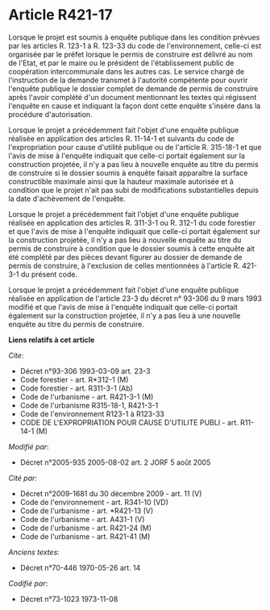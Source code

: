 # Article R421-17

Lorsque le projet est soumis à enquête publique dans les condition prévues par les articles R. 123-1 à R. 123-33 du code de
l'environnement, celle-ci est organisée par le préfet lorsque le permis de construire est délivré au nom de l'Etat, et par le
maire ou le président de l'établissement public de coopération intercommunale dans les autres cas. Le service chargé de
l'instruction de la demande transmet à l'autorité compétente pour ouvrir l'enquête publique le dossier complet de demande de
permis de construire après l'avoir complété d'un document mentionnant les textes qui régissent l'enquête en cause et
indiquant la façon dont cette enquête s'insère dans la procédure d'autorisation.

Lorsque le projet a précédemment fait l'objet d'une enquête publique réalisée en application des articles R. 11-14-1 et
suivants du code de l'expropriation pour cause d'utilité publique ou de l'article R. 315-18-1 et que l'avis de mise à
l'enquête indiquait que celle-ci portait également sur la construction projetée, il n'y a pas lieu à nouvelle enquête au
titre du permis de construire si le dossier soumis à enquête faisait apparaître la surface constructible maximale ainsi que
la hauteur maximale autorisée et à condition que le projet n'ait pas subi de modifications substantielles depuis la date
d'achèvement de l'enquête.

Lorsque le projet a précédemment fait l'objet d'une enquête publique réalisée en application des articles R. 311-3-1 ou R.
312-1 du code forestier et que l'avis de mise à l'enquête indiquait que celle-ci portait également sur la construction
projetée, il n'y a pas lieu à nouvelle enquête au titre du permis de construire à condition que le dossier soumis à cette
enquête ait été complété par des pièces devant figurer au dossier de demande de permis de construire, à l'exclusion de celles
mentionnées à l'article R. 421-3-1 du présent code.

Lorsque le projet a précédemment fait l'objet d'une enquête publique réalisée en application de l'article 23-3 du décret n°
93-306 du 9 mars 1993 modifié et que l'avis de mise à l'enquête indiquait que celle-ci portait également sur la construction
projetée, il n'y a pas lieu à une nouvelle enquête au titre du permis de construire.

**Liens relatifs à cet article**

_Cite_:

  - Décret n°93-306 1993-03-09 art. 23-3
  - Code forestier - art. R*312-1 (M)
  - Code forestier - art. R311-3-1 (Ab)
  - Code de l'urbanisme - art. R421-3-1 (M)
  - Code de l'urbanisme R315-18-1, R421-3-1
  - Code de l'environnement R123-1 à R123-33
  - CODE DE L'EXPROPRIATION POUR CAUSE D'UTILITE PUBLI - art. R11-14-1 (M)

_Modifié par_:

  - Décret n°2005-935 2005-08-02 art. 2 JORF 5 août 2005

_Cité par_:

  - Décret n°2009-1681 du 30 décembre 2009 - art. 11 (V)
  - Code de l'environnement - art. R341-10 (VD)
  - Code de l'urbanisme - art. *R421-13 (V)
  - Code de l'urbanisme - art. A431-1 (V)
  - Code de l'urbanisme - art. R421-24 (M)
  - Code de l'urbanisme - art. R421-41 (M)

_Anciens textes_:

  - Décret n°70-446 1970-05-26 art. 14

_Codifié par_:

  - Décret n°73-1023 1973-11-08
